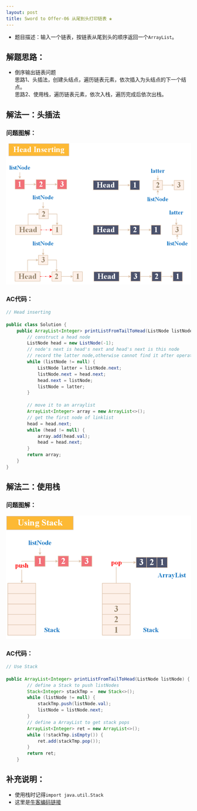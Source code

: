 ```yaml
---
layout: post
title: Sword to Offer-06 从尾到头打印链表 ❀
---
```


* 题目描述：输入一个链表，按链表从尾到头的顺序返回一个`ArrayList`。  


## 解题思路：

* 倒序输出链表问题  
思路1、头插法，创建头结点，遍历链表元素，依次插入为头结点的下一个结点。  
思路2、使用栈，遍历链表元素，依次入栈，遍历完成后依次出栈。

## 解法一：头插法

### 问题图解：

<center>
    <img alt="An image" src="/assets/img/blog/sword-offer-06_1.png">
</center>

### AC代码：

```java
// Head inserting 

public class Solution {
    public ArrayList<Integer> printListFromTailToHead(ListNode listNode) {
        // construct a head node
        ListNode head = new ListNode(-1);
        // node's next is head's next and head's next is this node
        // record the latter node,otherwise cannot find it after operation
        while (listNode != null) {
            ListNode latter = listNode.next;
            listNode.next = head.next;
            head.next = listNode;
            listNode = latter;
        }
        
        // move it to an arraylist
        ArrayList<Integer> array = new ArrayList<>();
        // get the first node of linklist
        head = head.next;
        while (head != null) {
            array.add(head.val);
            head = head.next;
        }
        return array;
    }
}
```

## 解法二：使用栈

### 问题图解：

<center>
    <img src="/assets/img/blog/sword-offer-06_2.png">
</center>

### AC代码：

```java
// Use Stack 

public ArrayList<Integer> printListFromTailToHead(ListNode listNode) {
        // define a Stack to push listNodes
        Stack<Integer> stackTmp =  new Stack<>();
        while (listNode != null) {
            stackTmp.push(listNode.val);
            listNode = listNode.next;
        }
        // define a ArrayList to get stack pops
        ArrayList<Integer> ret = new ArrayList<>();
        while (!stackTmp.isEmpty()) {
            ret.add(stackTmp.pop());
        }
        return ret;
    }
```

## 补充说明：

* 使用栈时记得`import java.util.Stack`  
* 这里是[牛客编码链接](https://www.nowcoder.com/practice/d0267f7f55b3412ba93bd35cfa8e8035?tpId=13&tqId=11156&tPage=1&rp=4&ru=%2Fta%2Fcoding-interviews&qru=%2Fta%2Fcoding-interviews%2Fquestion-ranking)
